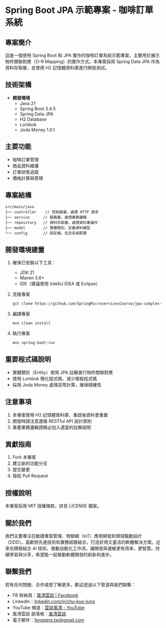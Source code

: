# Spring Boot JPA 示範專案 - 咖啡訂單系統

## 專案簡介
這是一個使用 Spring Boot 和 JPA 實作的咖啡訂單系統示範專案，主要用於展示物件關聯對應（O-R Mapping）的實作方式。本專案採用 Spring Data JPA 作為資料存取層，並使用 H2 記憶體資料庫進行開發測試。

## 技術架構
- **開發環境**
  - Java 21
  - Spring Boot 3.4.5
  - Spring Data JPA
  - H2 Database
  - Lombok
  - Joda Money 1.0.1

## 主要功能
- 咖啡訂單管理
- 商品資料維護
- 訂單狀態追蹤
- 價格計算與管理

## 專案結構
```
src/main/java
├── controller    // 控制器層，處理 HTTP 請求
├── service      // 服務層，處理業務邏輯
├── repository   // 資料存取層，處理資料庫操作
├── model        // 實體類別，定義資料模型
└── config       // 設定檔，包含系統配置
```

## 開發環境建置
1. 確保已安裝以下工具：
   - JDK 21
   - Maven 3.6+
   - IDE（建議使用 IntelliJ IDEA 或 Eclipse）

2. 克隆專案
   ```bash
   git clone https://github.com/SpringMicroservicesCourse/jpa-complex-demo
   ```

3. 編譯專案
   ```bash
   mvn clean install
   ```

4. 執行專案
   ```bash
   mvn spring-boot:run
   ```

## 重要程式碼說明
- 實體類別（Entity）使用 JPA 註解進行物件關聯對應
- 使用 Lombok 簡化程式碼，減少樣板程式碼
- 採用 Joda Money 處理貨幣計算，確保精確性

## 注意事項
1. 本專案使用 H2 記憶體資料庫，重啟後資料會重置
2. 開發時請注意遵循 RESTful API 設計原則
3. 重要業務邏輯請務必加入適當的註解說明

## 貢獻指南
1. Fork 本專案
2. 建立新的功能分支
3. 提交變更
4. 發起 Pull Request

## 授權說明
本專案採用 MIT 授權條款，詳見 LICENSE 檔案。

## 關於我們

我們主要專注在敏捷專案管理、物聯網（IoT）應用開發和領域驅動設計（DDD）。喜歡把先進技術和實務經驗結合，打造好用又靈活的軟體解決方案。近來也積極結合 AI 技術，推動自動化工作流，讓開發與運維更有效率、更智慧。持續學習與分享，希望能一起推動軟體開發的創新和進步。

## 聯繫我們

若有任何問題、合作或想了解更多，歡迎透過以下管道與我們聯繫：

- FB 粉絲頁：[風清雲談 | Facebook](https://www.facebook.com/profile.php?id=61576838896062)
- LinkedIn：[linkedin.com/in/chu-kuo-lung](https://www.linkedin.com/in/chu-kuo-lung)
- YouTube 頻道：[雲談風清 - YouTube](https://www.youtube.com/channel/UCXDqLTdCMiCJ1j8xGRfwEig)
- 風清雲談 部落格：[風清雲談](https://blog.fengqing.tw/)
- 電子郵件：[fengqing.tw@gmail.com](mailto:fengqing.tw@gmail.com)